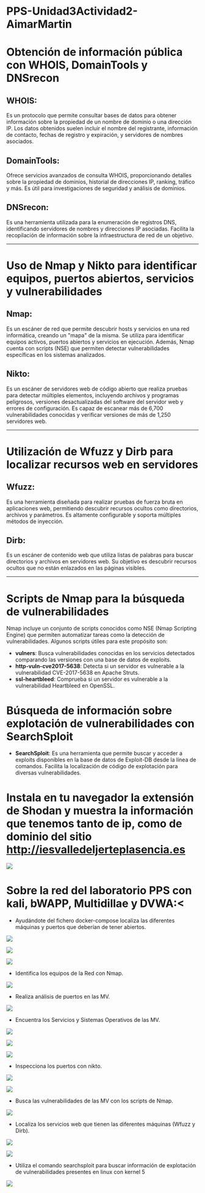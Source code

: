 # PPS-Unidad3Actividad2-AimarMartin

# Obtención de información pública con WHOIS, DomainTools y DNSrecon

## WHOIS:
Es un protocolo que permite consultar bases de datos para obtener información sobre la propiedad de un nombre de dominio o una dirección IP. Los datos obtenidos suelen incluir el nombre del registrante, información de contacto, fechas de registro y expiración, y servidores de nombres asociados.

## DomainTools:
Ofrece servicios avanzados de consulta WHOIS, proporcionando detalles sobre la propiedad de dominios, historial de direcciones IP, ranking, tráfico y más. Es útil para investigaciones de seguridad y análisis de dominios.

## DNSrecon:
Es una herramienta utilizada para la enumeración de registros DNS, identificando servidores de nombres y direcciones IP asociadas. Facilita la recopilación de información sobre la infraestructura de red de un objetivo.

---

# Uso de Nmap y Nikto para identificar equipos, puertos abiertos, servicios y vulnerabilidades

## Nmap:
Es un escáner de red que permite descubrir hosts y servicios en una red informática, creando un "mapa" de la misma. Se utiliza para identificar equipos activos, puertos abiertos y servicios en ejecución. Además, Nmap cuenta con scripts (NSE) que permiten detectar vulnerabilidades específicas en los sistemas analizados.

## Nikto:
Es un escáner de servidores web de código abierto que realiza pruebas para detectar múltiples elementos, incluyendo archivos y programas peligrosos, versiones desactualizadas del software del servidor web y errores de configuración. Es capaz de escanear más de 6,700 vulnerabilidades conocidas y verificar versiones de más de 1,250 servidores web.

---

# Utilización de Wfuzz y Dirb para localizar recursos web en servidores

## Wfuzz:
Es una herramienta diseñada para realizar pruebas de fuerza bruta en aplicaciones web, permitiendo descubrir recursos ocultos como directorios, archivos y parámetros. Es altamente configurable y soporta múltiples métodos de inyección.

## Dirb:
Es un escáner de contenido web que utiliza listas de palabras para buscar directorios y archivos en servidores web. Su objetivo es descubrir recursos ocultos que no están enlazados en las páginas visibles.

---

# Scripts de Nmap para la búsqueda de vulnerabilidades

Nmap incluye un conjunto de scripts conocidos como NSE (Nmap Scripting Engine) que permiten automatizar tareas como la detección de vulnerabilidades. Algunos scripts útiles para este propósito son:

- **vulners**: Busca vulnerabilidades conocidas en los servicios detectados comparando las versiones con una base de datos de exploits.
- **http-vuln-cve2017-5638**: Detecta si un servidor es vulnerable a la vulnerabilidad CVE-2017-5638 en Apache Struts.
- **ssl-heartbleed**: Comprueba si un servidor es vulnerable a la vulnerabilidad Heartbleed en OpenSSL.

# Búsqueda de información sobre explotación de vulnerabilidades con SearchSploit

- **SearchSploit**: Es una herramienta que permite buscar y acceder a exploits disponibles en la base de datos de Exploit-DB desde la línea de comandos. Facilita la localización de código de explotación para diversas vulnerabilidades.

# Instala en tu navegador la extensión de Shodan y muestra la información que tenemos tanto de ip, como de dominio del sitio http://iesvalledeljerteplasencia.es

![](/img/1.png)

# Sobre la red del laboratorio PPS con kali, bWAPP, Multidillae y DVWA:< 

- Ayudándote del fichero docker-compose localiza las diferentes máquinas y puertos que deberían de tener abiertos.

![](/img/2.png)

![](/img/3.png)

![](/img/4.png)

- Identifica los equipos de la Red con Nmap.

![](/img/5.png)

- Realiza análisis de puertos en las MV.

![](/img/6.png)

- Encuentra los Servicios y Sistemas Operativos de las MV.

![](/img/7.png)

![](/img/8.png)

![](/img/9.png)

- Inspecciona los puertos con nikto.

![](/img/10.png)

![](/img/11.png)

- Busca las vulnerabilidades de las MV con los scripts de Nmap.

![](/img/12.png)

- Localiza los servicios web que tienen las diferentes máquinas (Wfuzz y Dirb).

![](/img/13.png)

![](/img/14.png)

- Utiliza el comando searchsploit para buscar información de explotación de vulnerabilidades presentes en linux con kernel 5

![](/img/15.png)